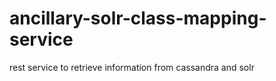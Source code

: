 # ancillary-solr-class-mapping-service
rest service to retrieve information from cassandra and solr 
